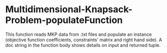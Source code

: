 # Multidimensional-Knapsack-Problem-populateFunction
This function reads MKP data from .txt files and populate an instance (objective function coefficients, constraints' matrix and right hand side). A doc string in the function body shows details on input and returned tuple.
